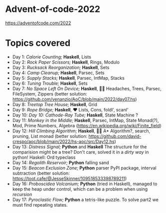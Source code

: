 # Advent-of-code-2022

https://adventofcode.com/2022


# Topics covered

* Day 1: *Calorie Counting;* **Haskell**, Lists
* Day 2: *Rock Paper Scissors;* **Haskell**, Rings, Modulo
* Day 3: *Rucksack Reorganization;* **Haskell**, Sets
* Day 4: *Camp Cleanup;* **Haskell**, Parsec, Sets
* Day 5: *Supply Stacks;* **Haskell**, Parsec, IntMap, Stacks
* Day 6: *Tuning Trouble;* **Haskell**, Sets
* Day 7: *No Space Left On Device;* **Haskell**, 😵‍💫 Headaches, Trees, Parsec, FileSystem, Zippers (better solution: https://github.com/venanzio/AoC/blob/main/2022/day07.hs)
* Day 8: *Treetop Tree House;* **Haskell**, Grid
* Day 9: *Rope Bridge;* **Haskell**, ❤️ Lists, Cons, foldl', scanl'
* Day 10: *Day 10: Cathode-Ray Tube;* **Haskell**, State Machine ?
* Day 11: *Monkey in the Middle;* **Haskell**, Parsec, IntMap, State Monad(?), Mod, Prime Numbers, Algebra (https://en.wikipedia.org/wiki/Finite_field)
* Day 12: *Hill Climbing Algorithm;* **Haskell**, 😵‍💫 A* Algorithm?, search, pruning, List monad (better solution: https://github.com/david-crespo/aoc/blob/main/2022/hs-aoc/src/Day12.hs)
* Day 13: *Distress Signal;* **Python** and **Haskell** The structure for the comparision might be a tree? Don't care, solved it in a *dirty way* in python! Haskell: Ord typeclass
* Day 14: *Regolith Reservoir;* **Python** falling sand
* Day 15: *Beacon Exclusion Zone;* **Python** parser PyPI package, interval subtraction (better solution: https://toot.cafe/@JesseSkinner/109518533398789211)
* Day 16: *Proboscidea Volcanium;* **Python** (tried in Haskell), managed to keep the heap under control, which can be a problem when using *recursion*
* Day 17: *Pyroclastic Flow;* **Python** a tetris-like puzzle. To solve part2 we must find repeating states.
